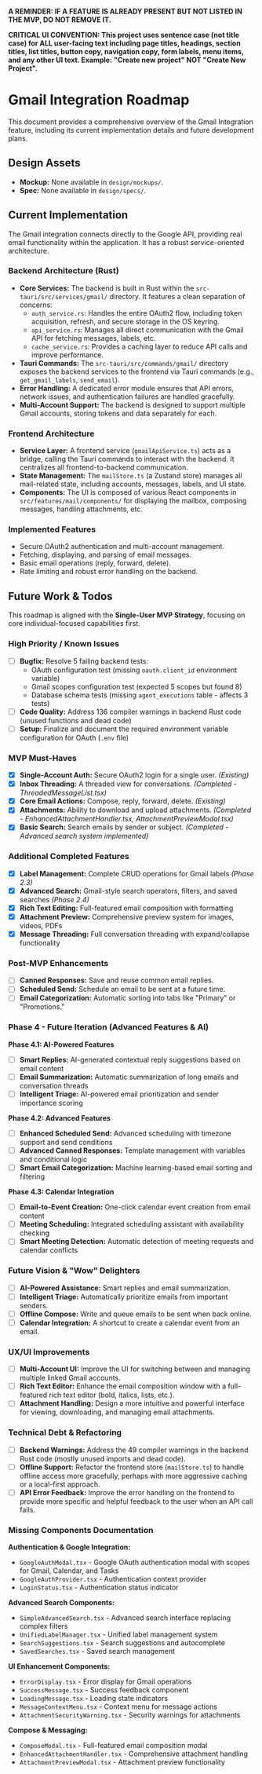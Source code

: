 **A REMINDER: IF A FEATURE IS ALREADY PRESENT BUT NOT LISTED IN THE MVP, DO NOT REMOVE IT.**

**CRITICAL UI CONVENTION: This project uses sentence case (not title case) for ALL user-facing text including page titles, headings, section titles, list titles, button copy, navigation copy, form labels, menu items, and any other UI text. Example: "Create new project" NOT "Create New Project".**

# Gmail Integration Roadmap

This document provides a comprehensive overview of the Gmail Integration feature, including its current implementation details and future development plans.

## Design Assets

- **Mockup:** None available in `design/mockups/`.
- **Spec:** None available in `design/specs/`.

## Current Implementation

The Gmail integration connects directly to the Google API, providing real email functionality within the application. It has a robust service-oriented architecture.

### Backend Architecture (Rust)

- **Core Services:** The backend is built in Rust within the `src-tauri/src/services/gmail/` directory. It features a clean separation of concerns:
    - `auth_service.rs`: Handles the entire OAuth2 flow, including token acquisition, refresh, and secure storage in the OS keyring.
    - `api_service.rs`: Manages all direct communication with the Gmail API for fetching messages, labels, etc.
    - `cache_service.rs`: Provides a caching layer to reduce API calls and improve performance.
- **Tauri Commands:** The `src-tauri/src/commands/gmail/` directory exposes the backend services to the frontend via Tauri commands (e.g., `get_gmail_labels`, `send_email`).
- **Error Handling:** A dedicated error module ensures that API errors, network issues, and authentication failures are handled gracefully.
- **Multi-Account Support:** The backend is designed to support multiple Gmail accounts, storing tokens and data separately for each.

### Frontend Architecture

- **Service Layer:** A frontend service (`gmailApiService.ts`) acts as a bridge, calling the Tauri commands to interact with the backend. It centralizes all frontend-to-backend communication.
- **State Management:** The `mailStore.ts` (a Zustand store) manages all mail-related state, including accounts, messages, labels, and UI state.
- **Components:** The UI is composed of various React components in `src/features/mail/components/` for displaying the mailbox, composing messages, handling attachments, etc.

### Implemented Features

- Secure OAuth2 authentication and multi-account management.
- Fetching, displaying, and parsing of email messages.
- Basic email operations (reply, forward, delete).
- Rate limiting and robust error handling on the backend.

## Future Work & Todos

This roadmap is aligned with the **Single-User MVP Strategy**, focusing on core individual-focused capabilities first.

### High Priority / Known Issues

- [ ] **Bugfix:** Resolve 5 failing backend tests:
  - OAuth configuration test (missing `oauth.client_id` environment variable)
  - Gmail scopes configuration test (expected 5 scopes but found 8)
  - Database schema tests (missing `agent_executions` table - affects 3 tests)
- [ ] **Code Quality:** Address 136 compiler warnings in backend Rust code (unused functions and dead code)
- [ ] **Setup:** Finalize and document the required environment variable configuration for OAuth (`.env` file)

### MVP Must-Haves

- [x] **Single-Account Auth:** Secure OAuth2 login for a single user. *(Existing)*
- [x] **Inbox Threading:** A threaded view for conversations. *(Completed - ThreadedMessageList.tsx)*
- [x] **Core Email Actions:** Compose, reply, forward, delete. *(Existing)*
- [x] **Attachments:** Ability to download and upload attachments. *(Completed - EnhancedAttachmentHandler.tsx, AttachmentPreviewModal.tsx)*
- [x] **Basic Search:** Search emails by sender or subject. *(Completed - Advanced search system implemented)*

### Additional Completed Features

- [x] **Label Management:** Complete CRUD operations for Gmail labels *(Phase 2.3)*
- [x] **Advanced Search:** Gmail-style search operators, filters, and saved searches *(Phase 2.4)*
- [x] **Rich Text Editing:** Full-featured email composition with formatting
- [x] **Attachment Preview:** Comprehensive preview system for images, videos, PDFs
- [x] **Message Threading:** Full conversation threading with expand/collapse functionality

### Post-MVP Enhancements

- [ ] **Canned Responses:** Save and reuse common email replies.
- [ ] **Scheduled Send:** Schedule an email to be sent at a future time.
- [ ] **Email Categorization:** Automatic sorting into tabs like "Primary" or "Promotions."

### Phase 4 - Future Iteration (Advanced Features & AI)

**Phase 4.1: AI-Powered Features**
- [ ] **Smart Replies:** AI-generated contextual reply suggestions based on email content
- [ ] **Email Summarization:** Automatic summarization of long emails and conversation threads
- [ ] **Intelligent Triage:** AI-powered email prioritization and sender importance scoring

**Phase 4.2: Advanced Features**
- [ ] **Enhanced Scheduled Send:** Advanced scheduling with timezone support and send conditions
- [ ] **Advanced Canned Responses:** Template management with variables and conditional logic
- [ ] **Smart Email Categorization:** Machine learning-based email sorting and filtering

**Phase 4.3: Calendar Integration**
- [ ] **Email-to-Event Creation:** One-click calendar event creation from email content
- [ ] **Meeting Scheduling:** Integrated scheduling assistant with availability checking
- [ ] **Smart Meeting Detection:** Automatic detection of meeting requests and calendar conflicts

### Future Vision & "Wow" Delighters

- [ ] **AI-Powered Assistance:** Smart replies and email summarization.
- [ ] **Intelligent Triage:** Automatically prioritize emails from important senders.
- [ ] **Offline Compose:** Write and queue emails to be sent when back online.
- [ ] **Calendar Integration:** A shortcut to create a calendar event from an email.

### UX/UI Improvements

- [ ] **Multi-Account UI:** Improve the UI for switching between and managing multiple linked Gmail accounts.
- [ ] **Rich Text Editor:** Enhance the email composition window with a full-featured rich text editor (bold, italics, lists, etc.).
- [ ] **Attachment Handling:** Design a more intuitive and powerful interface for viewing, downloading, and managing email attachments.

### Technical Debt & Refactoring

- [ ] **Backend Warnings:** Address the 49 compiler warnings in the backend Rust code (mostly unused imports and dead code).
- [ ] **Offline Support:** Refactor the frontend store (`mailStore.ts`) to handle offline access more gracefully, perhaps with more aggressive caching or a local-first approach.
- [ ] **API Error Feedback:** Improve the error handling on the frontend to provide more specific and helpful feedback to the user when an API call fails. 

### Missing Components Documentation

**Authentication & Google Integration:**
- `GoogleAuthModal.tsx` - Google OAuth authentication modal with scopes for Gmail, Calendar, and Tasks
- `GoogleAuthProvider.tsx` - Authentication context provider
- `LoginStatus.tsx` - Authentication status indicator

**Advanced Search Components:**
- `SimpleAdvancedSearch.tsx` - Advanced search interface replacing complex filters
- `UnifiedLabelManager.tsx` - Unified label management system
- `SearchSuggestions.tsx` - Search suggestions and autocomplete
- `SavedSearches.tsx` - Saved search management

**UI Enhancement Components:**
- `ErrorDisplay.tsx` - Error display for Gmail operations
- `SuccessMessage.tsx` - Success feedback component
- `LoadingMessage.tsx` - Loading state indicators
- `MessageContextMenu.tsx` - Context menu for message actions
- `AttachmentSecurityWarning.tsx` - Security warnings for attachments

**Compose & Messaging:**
- `ComposeModal.tsx` - Full-featured email composition modal
- `EnhancedAttachmentHandler.tsx` - Comprehensive attachment handling
- `AttachmentPreviewModal.tsx` - Attachment preview functionality 